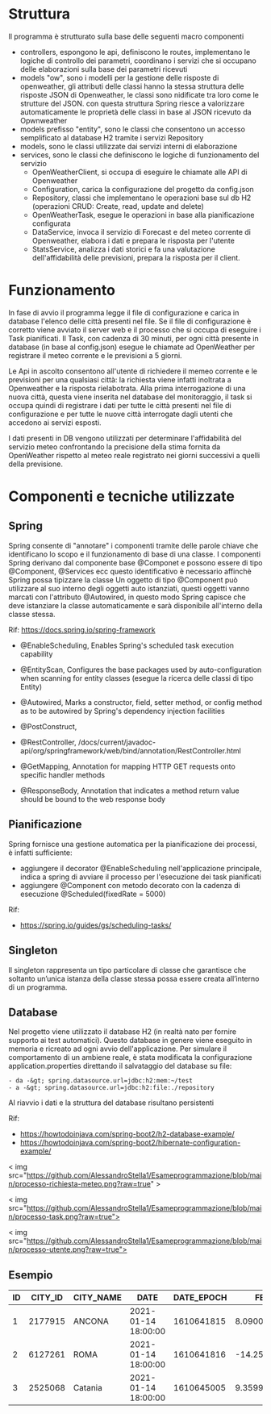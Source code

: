 
# Struttura 

Il programma è strutturato sulla base delle seguenti macro componenti
- controllers, espongono le api, definiscono le routes, implementano le logiche di controllo dei parametri, coordinano i servizi che si occupano delle elaborazioni sulla base dei parametri ricevuti
- models "ow", sono i modelli per la gestione delle risposte di openweather, gli attributi delle classi hanno la stessa struttura delle risposte JSON di Openweather, le classi sono nidificate tra loro come le strutture del JSON.
               con questa struttura Spring riesce a valorizzare automaticamente le proprietà delle classi in base al JSON ricevuto da Opwnweather
- models prefisso "entity", sono le classi che consentono un accesso semplificato al database H2 tramite i servizi Repository 
- models, sono le classi utilizzate dai servizi interni di elaborazione
- services, sono le classi che definiscono le logiche di funzionamento del servizio
	* OpenWeatherClient, si occupa di eseguire le chiamate alle API di Openweather
	* Configuration, carica la configurazione del progetto da config.json
	* Repository, classi che implementano le operazioni base sul db H2 (operazioni CRUD: Create, read, update and delete)
	* OpenWeatherTask, esegue le operazioni in base alla pianificazione configurata
	* DataService, invoca il servizio di Forecast e del meteo corrente di Openweather, elabora i dati e prepara le risposta per l'utente
	* StatsService, analizza i dati storici e fa una valutazione dell'affidabilità delle previsioni, prepara la risposta per il client.


# Funzionamento

In fase di avvio il programma legge il file di configurazione e carica in database l'elenco delle città presenti nel file.
Se il file di configurazione è corretto viene avviato il server web e il processo che si occupa di eseguire i Task pianificati.
Il Task, con cadenza di 30 minuti, per ogni città presente in database (in base al config.json) esegue le chiamate ad OpenWeather per registrare il meteo corrente e le previsioni a 5 giorni.

Le Api in ascolto consentono all'utente di richiedere il memeo corrente e le previsioni per una qualsiasi città: la richiesta viene infatti inoltrata a Openweather e la risposta rielabotrata.
Alla prima interrogazione di una nuova città, questa viene inserita nel database del monitoraggio, il task si occupa quindi di registrare i dati per tutte le città presenti nel file di configurazione e per tutte le nuove città interrogate dagli utenti che accedono ai servizi esposti.  

I dati presenti in DB vengono utilizzati per determinare l'affidabilità del servizio meteo confrontando la precisione della stima fornita da OpenWeather rispetto al meteo reale registrato nei giorni successivi a quelli della previsione.


# Componenti e tecniche utilizzate

## Spring
Spring consente di "annotare" i componenti tramite delle parole chiave che identificano lo scopo e il funzionamento di base di una classe.
I componenti Spring derivano dal componente base @Componet e possono essere di tipo @Component, @Services ecc questo identificativo è necessario affinchè Spring possa tipizzare la classe
Un oggetto di tipo @Component può utilizzare al suo interno degli oggetti auto istanziati, questi oggetti vanno marcati con l'attributo @Autowired, in questo modo Spring capisce che deve istanziare la classe automaticamente e sarà disponibile all'interno della classe stessa. 

Rif: https://docs.spring.io/spring-framework

* @EnableScheduling, Enables Spring's scheduled task execution capability
* @EntityScan, Configures the base packages used by auto-configuration when scanning for entity classes (esegue la ricerca delle classi di tipo Entity)
* @Autowired, Marks a constructor, field, setter method, or config method as to be autowired by Spring's dependency injection facilities
* @PostConstruct, 

* @RestController, /docs/current/javadoc-api/org/springframework/web/bind/annotation/RestController.html
* @GetMapping, Annotation for mapping HTTP GET requests onto specific handler methods
* @ResponseBody, Annotation that indicates a method return value should be bound to the web response body 

## Pianificazione
Spring fornisce una gestione automatica per la pianificazione dei processi, è infatti sufficiente:
- aggiungere il decorator @EnableScheduling nell'applicazione principale, indica a spring di avviare il processo per l'esecuzione dei task pianificati
- aggiungere @Component con metodo decorato con la cadenza di esecuzione @Scheduled(fixedRate = 5000)

Rif: 
* https://spring.io/guides/gs/scheduling-tasks/

## Singleton
Il singleton rappresenta un tipo particolare di classe che garantisce che soltanto un’unica istanza della classe stessa possa essere creata all’interno di un programma.


## Database
Nel progetto viene utilizzato il database H2 (in realtà nato per fornire supporto ai test automatici).
Questo database in genere viene eseguito in memoria e ricreato ad ogni avvio dell'applicazione.
Per simulare il comportamento di un ambiene reale, è stata modificata la configurazione application.properties direttando il salvataggio del database su file:
```
- da -&gt; spring.datasource.url=jdbc:h2:mem:~/test
- a -&gt; spring.datasource.url=jdbc:h2:file:./repository
```
Al riavvio i dati e la struttura del database risultano persistenti

Rif:
* https://howtodoinjava.com/spring-boot2/h2-database-example/
* https://howtodoinjava.com/spring-boot2/hibernate-configuration-example/


< img src="https://github.com/AlessandroStella1/Esameprogrammazione/blob/main/processo-richiesta-meteo.png?raw=true" >

< img src="https://github.com/AlessandroStella1/Esameprogrammazione/blob/main/processo-task.png?raw=true">

< img src="https://github.com/AlessandroStella1/Esameprogrammazione/blob/main/processo-utente.png?raw=true">


                    
## Esempio
                   
ID | CITY_ID | CITY_NAME | DATE | DATE_EPOCH | FEELS_LIKE | HUMIDITY | PRESSURE | TEMP_MAX | TEMP_MIN | TEMPERATURE | WEATHER
---|----------|--------------|--------|-------------|------------|---------|---------|--------|--------|--------|--
1 | 2177915 | ANCONA | 2021-01-14 18:00:00| 1610641815 | 8.09000015258789 | 85 | 1007 | 10.5600004196167 | 8.890000343322754 | 9.8100004196167| Clear
2 | 6127261 | ROMA | 2021-01-14 18:00:00 | 1610641816 | -14.25| 63 | 1024 | -5.0 | -5.0 | -5.0| Clouds
3 | 2525068 | Catania | 2021-01-14 18:00:00 | 1610645005 | 9.359999656677246 | 77 | 1010 | 15.0 | 12.779999732971191 | 13.699999809265137 | Clouds
